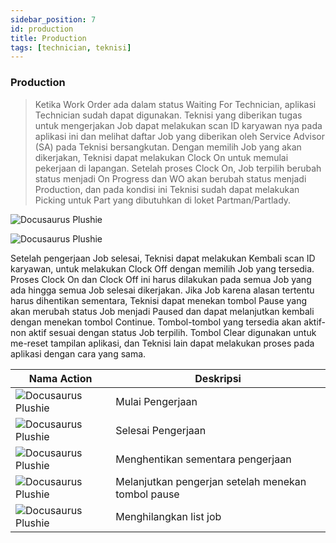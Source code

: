 ```yaml
---
sidebar_position: 7
id: production
title: Production
tags: [technician, teknisi]
---
```


### Production

> Ketika Work Order ada dalam status Waiting For Technician, aplikasi Technician sudah dapat digunakan. Teknisi yang diberikan tugas untuk mengerjakan Job dapat melakukan scan ID karyawan nya pada aplikasi ini dan melihat daftar Job yang diberikan oleh Service Advisor (SA) pada Teknisi bersangkutan. Dengan memilih Job yang akan dikerjakan, Teknisi dapat melakukan Clock On untuk memulai pekerjaan di lapangan. Setelah proses Clock On, Job terpilih berubah status menjadi On Progress dan WO akan berubah status menjadi Production, dan pada kondisi ini Teknisi sudah dapat melakukan Picking untuk Part yang dibutuhkan di loket Partman/Partlady.

![Docusaurus Plushie](/img/body-painting/production/1.png)

![Docusaurus Plushie](/img/body-painting/production/2.png)

Setelah pengerjaan Job selesai, Teknisi dapat melakukan Kembali scan ID karyawan, untuk melakukan Clock Off dengan memilih Job yang tersedia. Proses Clock On dan Clock Off ini harus dilakukan pada semua Job yang ada hingga semua Job selesai dikerjakan. Jika Job karena alasan tertentu harus dihentikan sementara, Teknisi dapat menekan tombol Pause yang akan merubah status Job menjadi Paused dan dapat melanjutkan kembali dengan menekan tombol Continue. Tombol-tombol yang tersedia akan aktif-non aktif sesuai dengan status Job terpilih. Tombol Clear digunakan untuk me-reset tampilan aplikasi, dan Teknisi lain dapat melakukan proses pada aplikasi dengan cara yang sama.

| Nama Action | Deskripsi |
|--------|--------|
| ![Docusaurus Plushie](/img/body-painting/production/on.png) | Mulai Pengerjaan |
| ![Docusaurus Plushie](/img/body-painting/production/off.png) | Selesai Pengerjaan |
| ![Docusaurus Plushie](/img/body-painting/production/pause.png) | Menghentikan sementara pengerjaan |
| ![Docusaurus Plushie](/img/body-painting/production/continue.png) | Melanjutkan pengerjan setelah menekan tombol pause |
| ![Docusaurus Plushie](/img/body-painting/production/clear.png) | Menghilangkan list job |